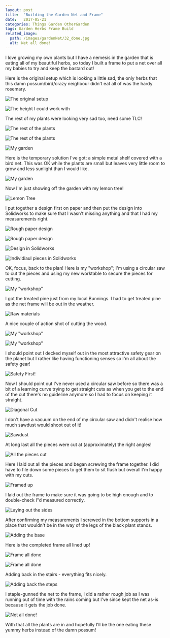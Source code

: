 ```yaml
---
layout: post
title:  "Building the Garden Net and Frame"
date:   2017-05-21
categories: Things Garden OtherGarden
tags: Garden Herbs Frame Build
related_image: 
  path: /images/gardenNet/32_done.jpg
  alt: Net all done!
---
```


I love growing my own plants but I have a nemesis in the garden that is eating all of my beautiful herbs, so today I built a frame to put a net over all my babies to try and keep the bastard out!

<!--more-->

Here is the original setup which is looking a little sad, the only herbs that this damn possum/bird/crazy neighbour didn't eat all of was the hardy rosemary.

![The original setup](/images/gardenNet/01_original.jpg)

![The height I could work with](/images/gardenNet/02_original.jpg)

The rest of my plants were looking very sad too, need some TLC!

![The rest of the plants](/images/gardenNet/03_rest_of_plants.jpg)

![The rest of the plants](/images/gardenNet/04_rest_of_plants.jpg)

![My garden](/images/gardenNet/07_original.jpg)

Here is the temporary solution I've got; a simple metal shelf covered with a bird net. This was OK while the plants are small but leaves very little room to grow and less sunlight than I would like. 

![My garden](/images/gardenNet/05_other_net_setup.jpg)

Now I'm just showing off the garden with my lemon tree!

![Lemon Tree](/images/gardenNet/06_lemon_tree.jpg)

I put together a design first on paper and then put the design into Solidworks to make sure that I wasn't missing anything and that I had my measurements right.

![Rough paper design](/images/gardenNet/01_herb_box_plan.jpg)

![Rough paper design](/images/gardenNet/02_herb_box_plan.jpg)

![Design in Solidworks](/images/gardenNet/04_plant_cover_design.jpg)

![Individiaul pieces in Solidworks](/images/gardenNet/03_plant_cover_pieces.jpg)

OK, focus, back to the plan! Here is my "workshop"; I'm using a circular saw to cut the pieces and using my new worktable to secure the pieces for cutting.

![My "workshop"](/images/gardenNet/09_setup.jpg)

I got the treated pine just from my local Bunnings. I had to get treated pine as the net frame will be out in the weather.

![Raw materials](/images/gardenNet/10_wood.jpg)

A nice couple of action shot of cutting the wood.

![My "workshop"](/images/gardenNet/11_setup.jpg)

![My "workshop"](/images/gardenNet/12_setup.jpg)

I should point out I decked myself out in the most attractive safety gear on the planet but I rather like having functioning senses so I'm all about the safety gear!

![Safety First!](/images/gardenNet/13_safety.jpg)

Now I should point out I've never used a circular saw before so there was a bit of a learning curve trying to get straight cuts as when you get to the end of the cut there's no guideline anymore so I had to focus on keeping it straight.

![Diagonal Cut](/images/gardenNet/14_diag_cut.jpg)

I don't have a vacuum on the end of my circular saw and didn't realise how much sawdust would shoot out of it!

![Sawdust](/images/gardenNet/15_sawdust.jpg)

At long last all the pieces were cut at (approximately) the right angles!

![All the pieces cut](/images/gardenNet/17_all_cut.jpg)

Here I laid out all the pieces and began screwing the frame together. I did have to file down some pieces to get them to sit flush but overall I'm happy with my cuts.

![Framed up](/images/gardenNet/18_frame_side.jpg)

I laid out the frame to make sure it was going to be high enough and to double-check I"d measured correctly.

![Laying out the sides](/images/gardenNet/19_sides_laid_out.jpg)

After confirming my measurements I screwed in the bottom supports in a place that wouldn't be in the way of the legs of the black plant stands.

![Adding the base](/images/gardenNet/20_base.jpg)

Here is the completed frame all lined up!

![Frame all done](/images/gardenNet/21_frame_done.jpg)

![Frame all done](/images/gardenNet/23_frame_done.jpg)

Adding back in the stairs - everything fits nicely.

![Adding back the steps](/images/gardenNet/25_frame_with_steps.jpg)

I staple-gunned the net to the frame, I did a rather rough job as I was running out of time with the rains coming but I've since kept the net as-is because it gets the job done.

![Net all done!](/images/gardenNet/32_done.jpg)

With that all the plants are in and hopefully I'll be the one eating these yummy herbs instead of the damn possum!